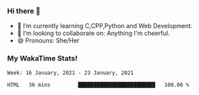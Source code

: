 ### Hi there 👋

- 🌱 I’m currently learning C,CPP,Python and Web Development.
- 👯 I’m looking to collaborate on: Anything I'm cheerful.
- 😄 Pronouns: She/Her

### My WakaTime Stats!

<!--START_SECTION:waka-->
```text
Week: 16 January, 2021 - 23 January, 2021

HTML   36 mins         █████████████████████████   100.00 % 
```
<!--END_SECTION:waka-->

